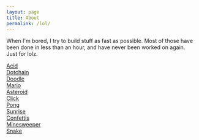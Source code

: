 ```yaml
---
layout: page
title: About
permalink: /lol/
---
```

When I'm bored, I try to build stuff as fast as possible. Most of those have been done in less than an hour, and have never been worked on again.  
Just for lolz.  

[Acid](/acid)  
[Dotchain](/dotchain)  
[Doodle](/doodle)  
[Mario](/mario)  
[Asteroid](/asteroid)  
[Click](/click)  
[Pong](/pong)  
[Sunrise](/sunrise)  
[Confettis](/confettis)  
[Minesweeper](/minesweeper)  
[Snake](/snake)  
